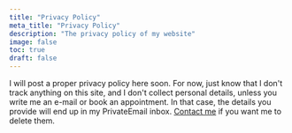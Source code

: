 ```yaml
---
title: "Privacy Policy"
meta_title: "Privacy Policy"
description: "The privacy policy of my website"
image: false
toc: true
draft: false
---
```


I will post a proper privacy policy here soon. For now, just know that I don't track anything on this site, and I don't collect personal details, unless you write me an e-mail or book an appointment. In that case, the details you provide will end up in my PrivateEmail inbox. [Contact me](/contact) if you want me to delete them.